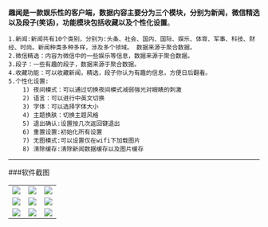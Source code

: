  **趣闻是一款娱乐性的客户端，数据内容主要分为三个模块，分别为新闻，微信精选以及段子(笑话)，功能模块包括收藏以及个性化设置**。

	1.新闻:新闻共有10个类别，分别为:头条、社会、国内、国际、娱乐、体育、军事、科技、财经、时尚。新闻种类多种多样，涉及多个领域。 数据来源于聚合数据。
    2.微信精选：内容为微信中的一些娱乐等信息，数据来源于聚合数据。
    3.段子：一些有趣的段子，数据来源于聚合数据。
    4.收藏功能：可以收藏新闻，精选，段子你认为有趣的信息，方便日后翻看。
    5.个性化设置:
        1) 夜间模式：可以通过切换夜间模式减弱强光对眼睛的刺激
        2) 语言：可以进行中英文切换
        3) 字体：可以选择字体大小 
        4) 主题换肤：切换主题风格
        5) 退出确认:设置按几次返回键退出
        6) 重置设置:初始化所有设置
        7) 无图模式:可以设置仅在wifi下加载图片
        8) 清除缓存:清除新闻数据缓存以及图片缓存
***

###软件截图
<table>
		<tr>
			<td><img src = "https://github.com/PartingSoul/news/blob/master/Screenshots/quweng1.png"></td>
			<td><img src = "https://github.com/PartingSoul/news/blob/master/Screenshots/quweng2.png"></td>
			<td><img src = "https://github.com/PartingSoul/news/blob/master/Screenshots/quwen3.png"></td>
	</tr>
	<tr>
			<td><img src = "https://github.com/PartingSoul/news/blob/master/Screenshots/quweng4.png"></td>
			<td><img src = "https://github.com/PartingSoul/news/blob/master/Screenshots/quweng5.png"></td>
			<td><img src = "https://github.com/PartingSoul/news/blob/master/Screenshots/quweng6.png"></td>
	</tr>
	<tr>
			<td><img src = "https://github.com/PartingSoul/news/blob/master/Screenshots/quweng7.png"></td>
			<td><img src = "https://github.com/PartingSoul/news/blob/master/Screenshots/quweng8.png"></td>
			<td><img src = "https://github.com/PartingSoul/news/blob/master/Screenshots/quweng9.png"></td>
	</tr>
</table>
